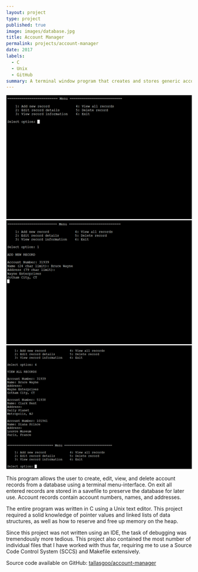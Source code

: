 ```yaml
---
layout: project
type: project
published: true
image: images/database.jpg
title: Account Manager
permalink: projects/account-manager
date: 2017
labels:
  - C
  - Unix
  - GitHub
summary: A terminal window program that creates and stores generic account records.
---
```


<div class="ui small rounded images">
  <img class="ui image" src="../images/database-menu.png">
  <img class="ui image" src="../images/database-new.png">
  <img class="ui image" src="../images/database-records.png">
</div>

This program allows the user to create, edit, view, and delete account records from a database using a terminal menu-interface. On exit all entered records are stored in a savefile to preserve the database for later use. Account records contain account numbers, names, and addresses.

The entire program was written in C using a Unix text editor. This project required a solid knowledge of pointer values and linked lists of data structures, as well as how to reserve and free up memory on the heap.

Since this project was not written using an IDE, the task of debugging was tremendously more tedious. This project also contained the most number of individual files that I have worked with thus far, requiring me to use a Source Code Control System (SCCS) and Makefile extensively.
 
Source code available on GitHub: <a href="https://github.com/tallasgoo/account-manager"><i class="large github icon"></i>tallasgoo/account-manager</a>

